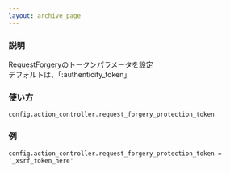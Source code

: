 ```yaml
---
layout: archive_page
---
```

### 説明
RequestForgeryのトークンパラメータを設定  
デフォルトは、「:authenticity_token」

### 使い方
    config.action_controller.request_forgery_protection_token

### 例
    config.action_controller.request_forgery_protection_token = '_xsrf_token_here'